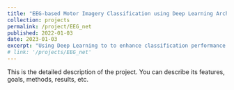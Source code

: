 ```yaml
---
title: "EEG-based Motor Imagery Classification using Deep Learning Architectures"
collection: projects
permalink: /project/EEG_net
published: 2022-01-03
date: 2023-01-03
excerpt: "Using Deep Learning to to enhance classification performance of EEG data used for brain-computer interfaces"
# link: '/projects/EEG_net'
---
```


This is the detailed description of the project. You can describe its features, goals, methods, results, etc.

